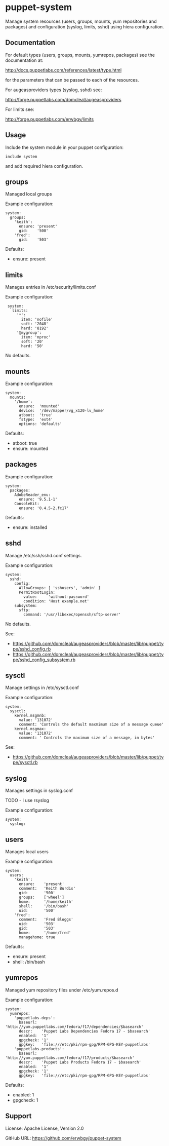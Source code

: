 # puppet-system

Manage system resources (users, groups, mounts, yum repositories and packages)
and configuration (syslog, limits, sshd) using hiera configuration.

## Documentation

For default types (users, groups, mounts, yumrepos, packages) see the
documentation at:

  http://docs.puppetlabs.com/references/latest/type.html

for the parameters that can be passed to each of the resources.

For augeasproviders types (syslog, sshd) see:

  http://forge.puppetlabs.com/domcleal/augeasproviders

For limits see:

  http://forge.puppetlabs.com/erwbgy/limits

## Usage

Include the system module in your puppet configuration:

    include system

and add required hiera configuration.

## groups

Managed local groups

Example configuration:

    system:
      groups:
        'keith':
          ensure: 'present'
          gid:    '500'
        'fred':
          gid:    '503'
 
Defaults:

* ensure: present

## limits

Manages entries in /etc/security/limits.conf

Example configuration:

     system:
       limits:
         '*':
           item: 'nofile'
           soft: '2048'
           hard: '8192'
         '@mygroup':
           item: 'nproc'
           soft: '20'
           hard: '50'

No defaults.

## mounts

Example configuration:

    system:
      mounts:
        '/home':
          ensure:  'mounted'
          device:  '/dev/mapper/vg_x120-lv_home'
          atboot:  'true'
          fstype:  'ext4'
          options: 'defaults'

Defaults:

* atboot: true
* ensure: mounted

## packages

Example configuration:

    system:
      packages:
        AdobeReader_enu:
          ensure: '9.5.1-1'
        ConsoleKit:
          ensure: '0.4.5-2.fc17'

Defaults:

* ensure: installed

## sshd

Manage /etc/ssh/sshd.conf settings.

Example configuration:

    system:
      sshd:
        config:
          AllowGroups: [ 'sshusers', 'admin' ]
          PermitRootLogin:
            value:     'without-password'
            condition: 'Host example.net'
        subsystem:
          sftp:
            command: '/usr/libexec/openssh/sftp-server'

No defaults.

See:

* https://github.com/domcleal/augeasproviders/blob/master/lib/puppet/type/sshd_config.rb
* https://github.com/domcleal/augeasproviders/blob/master/lib/puppet/type/sshd_config_subsystem.rb

## sysctl

Manage settings in /etc/sysctl.conf

Example configuration:

    system:
      sysctl:
        kernel.msgmnb:
          value: '131072'
          comment: 'Controls the default maxmimum size of a message queue'
        kernel.msgmax:
          value: '131072'
          comment: ' Controls the maximum size of a message, in bytes'

See:

* https://github.com/domcleal/augeasproviders/blob/master/lib/puppet/type/sysctl.rb

## syslog

Manages settings in syslog.conf

TODO - I use rsyslog

Example configuration:

    system:
      syslog:

## users

Manages local users

Example configuration:

    system:
      users:
        'keith':
          ensure:    'present'
          comment:   'Keith Burdis'
          gid:       '500'
          groups:    ['wheel']
          home:      '/home/keith'
          shell:     '/bin/bash'
          uid:       '500'
        'fred':
          comment:   'Fred Bloggs'
          uid:       '503'
          gid:       '503'
          home:      '/home/fred'
          managehome: true

Defaults:

* ensure: present
* shell:  /bin/bash

## yumrepos

Managed yum repository files under /etc/yum.repos.d

Example configuration:

    system:
      yumrepos:
        'puppetlabs-deps':
          baseurl:  'http://yum.puppetlabs.com/fedora/f17/dependencies/$basearch'
          descr:    'Puppet Labs Dependencies Fedora 17 - $basearch'
          enabled:  '1'
          gpgcheck: '1'
          gpgkey:   'file:///etc/pki/rpm-gpg/RPM-GPG-KEY-puppetlabs'
        'puppetlabs-products':
          baseurl:  'http://yum.puppetlabs.com/fedora/f17/products/$basearch'
          descr:    'Puppet Labs Products Fedora 17 - $basearch'
          enabled:  '1'
          gpgcheck: '1'
          gpgkey:   'file:///etc/pki/rpm-gpg/RPM-GPG-KEY-puppetlabs'

Defaults:

* enabled: 1
* gpgcheck: 1

## Support

License: Apache License, Version 2.0

GitHub URL: https://github.com/erwbgy/puppet-system
